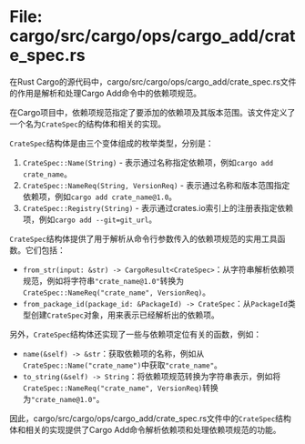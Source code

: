 # File: cargo/src/cargo/ops/cargo_add/crate_spec.rs

在Rust Cargo的源代码中，cargo/src/cargo/ops/cargo_add/crate_spec.rs文件的作用是解析和处理Cargo Add命令中的依赖项规范。

在Cargo项目中，依赖项规范指定了要添加的依赖项及其版本范围。该文件定义了一个名为`CrateSpec`的结构体和相关的实现。

`CrateSpec`结构体是由三个变体组成的枚举类型，分别是：
1. `CrateSpec::Name(String)` - 表示通过名称指定依赖项，例如`cargo add crate_name`。
2. `CrateSpec::NameReq(String, VersionReq)` - 表示通过名称和版本范围指定依赖项，例如`cargo add crate_name@1.0`。
3. `CrateSpec::Registry(String)` - 表示通过crates.io索引上的注册表指定依赖项，例如`cargo add --git=git_url`。

`CrateSpec`结构体提供了用于解析从命令行参数传入的依赖项规范的实用工具函数。它们包括：
- `from_str(input: &str) -> CargoResult<CrateSpec>`：从字符串解析依赖项规范，例如将字符串`"crate_name@1.0"`转换为`CrateSpec::NameReq("crate_name", VersionReq)`。
- `from_package_id(package_id: &PackageId) -> CrateSpec`：从`PackageId`类型创建`CrateSpec`对象，用来表示已经解析出的依赖项。

另外，`CrateSpec`结构体还实现了一些与依赖项定位有关的函数，例如：
- `name(&self) -> &str`：获取依赖项的名称，例如从`CrateSpec::Name("crate_name")`中获取`"crate_name"`。
- `to_string(&self) -> String`：将依赖项规范转换为字符串表示，例如将`CrateSpec::NameReq("crate_name", VersionReq)`转换为`"crate_name@1.0"`。

因此，cargo/src/cargo/ops/cargo_add/crate_spec.rs文件中的`CrateSpec`结构体和相关的实现提供了Cargo Add命令解析依赖项和处理依赖项规范的功能。

